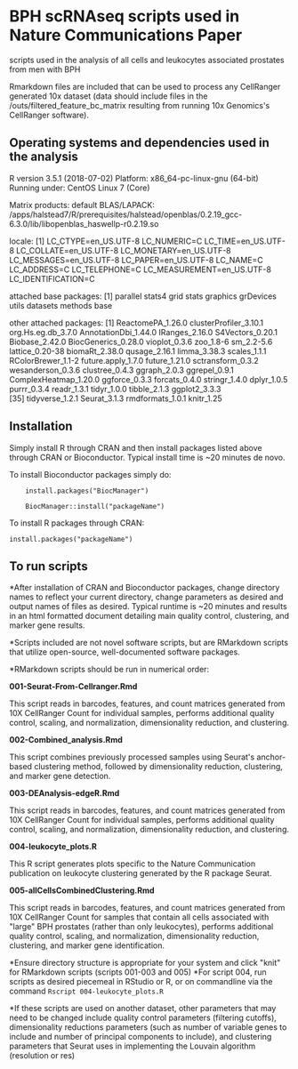 BPH scRNAseq scripts used in Nature Communications Paper
============================================================

scripts used in the analysis of all cells and leukocytes associated prostates from men with BPH

Rmarkdown files are included that can be used to process any CellRanger generated 10x dataset (data should include files in the /outs/filtered_feature_bc_matrix resulting from running 10x Genomics's CellRanger software).

Operating systems and dependencies used in the analysis
--------------------------------------------------------
R version 3.5.1 (2018-07-02)
Platform: x86_64-pc-linux-gnu (64-bit)
Running under: CentOS Linux 7 (Core)

Matrix products: default
BLAS/LAPACK: /apps/halstead7/R/prerequisites/halstead/openblas/0.2.19_gcc-6.3.0/lib/libopenblas_haswellp-r0.2.19.so

locale:
 [1] LC_CTYPE=en_US.UTF-8       LC_NUMERIC=C               LC_TIME=en_US.UTF-8        LC_COLLATE=en_US.UTF-8     LC_MONETARY=en_US.UTF-8    LC_MESSAGES=en_US.UTF-8    LC_PAPER=en_US.UTF-8       LC_NAME=C                  LC_ADDRESS=C               LC_TELEPHONE=C             LC_MEASUREMENT=en_US.UTF-8 LC_IDENTIFICATION=C       

attached base packages:
 [1] parallel  stats4    grid      stats     graphics  grDevices utils     datasets  methods   base     

other attached packages:
 [1] ReactomePA_1.26.0      clusterProfiler_3.10.1 org.Hs.eg.db_3.7.0     AnnotationDbi_1.44.0   IRanges_2.16.0         S4Vectors_0.20.1       Biobase_2.42.0         BiocGenerics_0.28.0    vioplot_0.3.6          zoo_1.8-6              sm_2.2-5.6             lattice_0.20-38        biomaRt_2.38.0         qusage_2.16.1          limma_3.38.3           scales_1.1.1           RColorBrewer_1.1-2     future.apply_1.7.0     future_1.21.0          sctransform_0.3.2      wesanderson_0.3.6      clustree_0.4.3         ggraph_2.0.3           ggrepel_0.9.1          ComplexHeatmap_1.20.0  ggforce_0.3.3          forcats_0.4.0          stringr_1.4.0          dplyr_1.0.5            purrr_0.3.4            readr_1.3.1            tidyr_1.0.0            tibble_2.1.3           ggplot2_3.3.3         
[35] tidyverse_1.2.1        Seurat_3.1.3           rmdformats_1.0.1       knitr_1.25    

Installation
--------------------------------------------------------
Simply install R through CRAN and then install packages listed above through CRAN or Bioconductor.  Typical install time is ~20 minutes de novo.  

To install Bioconductor packages simply do:

```if (!requireNamespace("BiocManager", quietly = TRUE))
    install.packages("BiocManager")

    BiocManager::install("packageName")
```
To install R packages through CRAN:

```install.packages("packageName")```

To run scripts
--------------------------------------------------------
   *After installation of CRAN and Bioconductor packages, change directory names to reflect your current directory, change parameters as desired and output names of files as desired.  Typical runtime is ~20 minutes and results in an html formatted document detailing main quality control, clustering, and marker gene results.
   
*Scripts included are not novel software scripts, but are RMarkdown scripts that utilize open-source, well-documented software packages.

*RMarkdown scripts should be run in numerical order:

 **001-Seurat-From-Cellranger.Rmd**  
 
   This script reads in barcodes, features, and count matrices generated from 10X CellRanger Count for individual samples, performs additional quality control, scaling, and normalization, dimensionality reduction, and clustering.

 **002-Combined_analysis.Rmd**

  This script combines previously processed samples using Seurat's anchor-based clustering method, followed by dimensionality reduction, clustering, and marker gene detection.
 
 **003-DEAnalysis-edgeR.Rmd**
 
 This script reads in barcodes, features, and count matrices generated from 10X CellRanger Count for individual samples, performs additional quality control, scaling, and normalization, dimensionality reduction, and clustering.
 
 **004-leukocyte_plots.R**
 
 This R script generates plots specific to the Nature Communication publication on leukocyte clustering generated by the R package Seurat.
 
 **005-allCellsCombinedClustering.Rmd**
 
 This script reads in barcodes, features, and count matrices generated from 10X CellRanger Count for samples that contain all cells associated with "large" BPH prostates (rather than only leukocytes), performs additional quality control, scaling, and normalization, dimensionality reduction, clustering, and marker gene identification.
 
*Ensure directory structure is appropriate for your system and click "knit" for RMarkdown scripts (scripts 001-003 and 005)
*For script 004, run scripts as desired piecemeal in RStudio or R, or on commandline via the command ```Rscript 004-leukocyte_plots.R```

*If these scripts are used on another dataset, other parameters that may need to be changed include quality control parameters (filtering cutoffs), dimensionality reductions parameters (such as number of variable genes to include and number of principal components to include), and clustering parameters that Seurat uses in implementing the Louvain algorithm (resolution or res)
